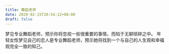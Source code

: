 ```yaml
---
title: 舞蹈老师
date: 2020-02-15T20:54:12+08:00
draft: false
---
```


梦见专业舞蹈老师，预示你将忽视一些很重要的事情，而陷于无聊琐碎之中。
年轻女性梦见自己的恋人是专业舞蹈老师，预示她将找到一个与自己的人生观和幸福观完全一致的知己。
